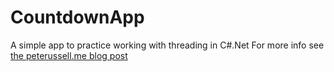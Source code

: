 # CountdownApp
A simple app to practice working with threading in C#.Net
For more info see [the peterussell.me blog post][blog-post]

[blog-post]: http://peterussell.me/programming/2015/08/25/c-sharp-dot-net-revival-a-simple-countdown-timer.html
